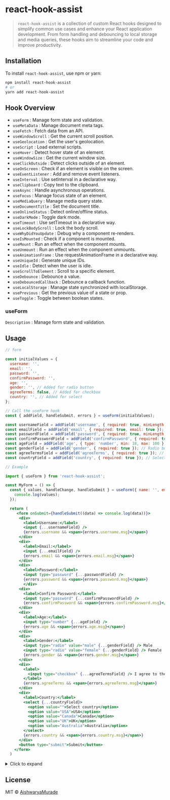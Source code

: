 # react-hook-assist

> `react-hook-assist` is a collection of custom React hooks designed to simplify common use cases and enhance your React application development. From form handling and debouncing to local storage and media queries, these hooks aim to streamline your code and improve productivity.

## Installation

To install `react-hook-assist`, use npm or yarn:

```bash
npm install react-hook-assist
# or
yarn add react-hook-assist
```

## Hook Overview

- `useForm` : Manage form state and validation.
- `useMetaData` : Manage document meta tags.
- `useFetch` : Fetch data from an API.
- `useWindowScroll` : Get the current scroll position.
- `useGeolocation` : Get the user's geolocation.
- `useScript` : Load external scripts.
- `useHover` : Detect hover state of an element.
- `useWindowSize` : Get the current window size.
- `useClickOutside` : Detect clicks outside of an element.
- `useOnScreen` : Check if an element is visible on the screen.
- `useEventListener` : Add and remove event listeners.
- `useInterval` : Use setInterval in a declarative way.
- `useClipboard` : Copy text to the clipboard.
- `useAsync` : Handle asynchronous operations.
- `useFocus` : Manage focus state of an element.
- `useMediaQuery` : Manage media query state.
- `useDocumentTitle` : Set the document title.
- `useOnlineStatus` : Detect online/offline status.
- `useDarkMode` : Toggle dark mode.
- `useTimeout` : Use setTimeout in a declarative way.
- `useLockBodyScroll` : Lock the body scroll.
- `useWhyDidYouUpdate` : Debug why a component re-renders.
- `useIsMounted` : Check if a component is mounted.
- `useMount` : Run an effect when the component mounts.
- `useUnmount` : Run an effect when the component unmounts.
- `useAnimationFrame` : Use requestAnimationFrame in a declarative way.
- `useUniqueId` : Generate unique IDs.
- `useIdle` : Detect when the user is idle.
- `useScrollToElement` : Scroll to a specific element.
- `useDebounce` : Debounce a value.
- `useDebouncedCallback` : Debounce a callback function.
- `useLocalStorage` : Manage state synchronized with localStorage.
- `usePrevious` : Get the previous value of a state or prop.
- `useToggle` : Toggle between boolean states.


### useForm
`Description` : Manage form state and validation.

## Usage
```jsx
// form

const initialValues = {
  username: '',
  email: '',
  password: '',
  confirmPassword: '',
  age: '',
  gender: '', // Added for radio button
  agreeTerms: false, // Added for checkbox
  country: '', // Added for select
};

// Call the useForm hook
const { addField, handleSubmit, errors } = useForm(initialValues);

const usernameField = addField('username', { required: true, minLength: 3, maxLength: 15 });
const emailField = addField('email', { required: true, email: true });
const passwordField = addField('password', { required: true, minLength: 8 });
const confirmPasswordField = addField('confirmPassword', { required: true, match: 'password' });
const ageField = addField('age', { type: 'number', min: 18, max: 100 });
const genderField = addField('gender', { required: true }); // Radio button field
const agreeTermsField = addField('agreeTerms', { required: true }); // Checkbox field
const countryField = addField('country', { required: true }); // Select field

// Example

import { useForm } from 'react-hook-assist';

const MyForm = () => {
  const { values, handleChange, handleSubmit } = useForm({ name: '', email: '' }, () => {
    console.log(values);
  });

  return (
     <form onSubmit={handleSubmit((data) => console.log(data))}>
      <div>
        <label>Username:</label>
        <input {...usernameField} />
        {errors.username && <span>{errors.username.msg}</span>}
      </div>
      <div>
        <label>Email:</label>
        <input {...emailField} />
        {errors.email && <span>{errors.email.msg}</span>}
      </div>
      <div>
        <label>Password:</label>
        <input type="password" {...passwordField} />
        {errors.password && <span>{errors.password.msg}</span>}
        </div>
      <div>
        <label>Confirm Password:</label>
        <input type="password" {...confirmPasswordField} />
        {errors.confirmPassword && <span>{errors.confirmPassword.msg}</span>}
      </div>
      <div>
        <label>Age:</label>
        <input type="number" {...ageField} />
        {errors.age && <span>{errors.age.msg}</span>}
      </div>
      <div>
        <label>Gender:</label>
        <input type="radio" value="male" {...genderField} /> Male
        <input type="radio" value="female" {...genderField} /> Female
        {errors.gender && <span>{errors.gender.msg}</span>}
      </div>
      <div>
        <label>
          <input type="checkbox" {...agreeTermsField} /> I agree to the terms and conditions
        </label>
        {errors.agreeTerms && <span>{errors.agreeTerms.msg}</span>}
      </div>
      <div>
        <label>Country:</label>
        <select {...countryField}>
          <option value="">Select country</option>
          <option value="USA">USA</option>
          <option value="Canada">Canada</option>
          <option value="UK">UK</option>
          <option value="Australia">Australia</option>
        </select>
        {errors.country && <span>{errors.country.msg}</span>}
      </div>
      <button type="submit">Submit</button>
    </form>
  )

```

<details>
  <summary>Click to expand</summary>
  
  <!-- Content goes here -->
  This is a collapsible section!
</details>

## License

MIT © [AishwaryaMurade](https://github.com/AishwaryaMurade)
